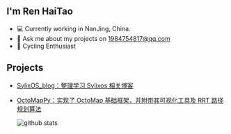 ## I'm Ren HaiTao

- 💻 Currently working in NanJing, China.
- 💬 Ask me about my projects on [1984754817@qq.com](mailto:1984754817@qq.com)
- 🚴 Cycling Enthusiast

## Projects

- [SylixOS_blog：整理学习 Sylixos 相关博客](https://github.com/renhaitao123/SylixOS_blog)

- [OctoMapPy：实现了 OctoMap 基础框架，并附带其可视化工具及 RRT 路径规划算法](https://github.com/SEU-NetSI/OctoMapPy)

  ![github stats](https://github-readme-stats.vercel.app/api?username=renhaitao123&show_icons=true)
